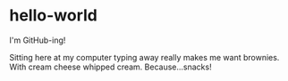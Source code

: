 hello-world
===========

I'm GitHub-ing!

Sitting here at my computer typing away really makes me want brownies. With
cream cheese whipped cream. Because...snacks!
